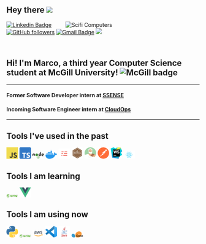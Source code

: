 ## Hey there <img src="https://media.giphy.com/media/hvRJCLFzcasrR4ia7z/giphy.gif" width="25px">

<img src = 'https://digitalsynopsis.com/wp-content/uploads/2016/05/sci-fi-monochromatic-gif-animations-carl-burton-9.gif' alt = 'Scifi Computers' align='right' width="350"/>

<!-- <a href="https://www.linkedin.com/in/abhisheknaiidu/">
  <img align="left" alt="Marco's LinkedIN" width="30px" src="https://raw.githubusercontent.com/peterthehan/peterthehan/master/assets/linkedin.svg" />
</a>
<a href="https://discord.gg/XTW52Kt">
  <img align="left" alt="Marco's Discord" width="30px" src="https://raw.githubusercontent.com/peterthehan/peterthehan/master/assets/discord.svg" />
</a> -->

[![Linkedin Badge](https://img.shields.io/badge/-Marco%20Caniglia-blue?style=social&logo=Linkedin&logoColor=blue&link=https://www.linkedin.com/in/marco-caniglia/)](https://www.linkedin.com/in/marco-caniglia-465749141/) [![GitHub followers](https://img.shields.io/github/followers/mcaniglia16?label=Follow&style=social)](https://github.com/mcaniglia16/?tab=follow)  [![Gmail Badge](https://img.shields.io/badge/-mcaniglia16-c14438?style=social&logo=Gmail&logoColor=red&link=mailto:marco.caniglia@mail.mcgill.ca)](mailto:marco.caniglia@mail.mcgill.ca)  ![](https://visitor-badge.glitch.me/badge?page_id=mcaniglia16)

<br />

## Hi! I'm Marco, a third year Computer Science student at McGill University! <img src = 'https://upload.wikimedia.org/wikipedia/en/thumb/2/29/McGill_University_CoA.svg/1200px-McGill_University_CoA.svg.png' alt = 'McGill badge' width="20"/>

<hr />

#### Former Software Developer intern at [SSENSE](https://www.ssense.com/en-ca)
#### Incoming Software Engineer intern at [CloudOps](https://www.cloudops.com/) 

<hr />

## Tools I've used in the past
<img src = 'https://github.com/mcaniglia16/mcaniglia16/blob/main/icons/JS.png' width='30'/> <img src = 'https://github.com/mcaniglia16/mcaniglia16/blob/main/icons/TS.png' width='30'/> <img src = 'https://github.com/mcaniglia16/mcaniglia16/blob/main/icons/node.png' width='30'/> <img src = 'https://github.com/mcaniglia16/mcaniglia16/blob/main/icons/docker.png' width='30'/> <img src = 'https://github.com/mcaniglia16/mcaniglia16/blob/main/icons/serverless.png' width='30'/> <img src = 'https://github.com/mcaniglia16/mcaniglia16/blob/main/icons/mocha.png' width='30'/> <img src = 'https://github.com/mcaniglia16/mcaniglia16/blob/main/icons/sinon.png' width='30'/> <img src = 'https://github.com/mcaniglia16/mcaniglia16/blob/main/icons/postman.png' width='30'/> <img src = 'https://github.com/mcaniglia16/mcaniglia16/blob/main/icons/webstorm.png' width='30'/> <img src = 'https://github.com/mcaniglia16/mcaniglia16/blob/main/icons/react.png' width='30'/>

## Tools I am learning
<img src = 'https://github.com/mcaniglia16/mcaniglia16/blob/main/icons/spring.png' width='30'/> <img src = 'https://github.com/mcaniglia16/mcaniglia16/blob/main/icons/vue.png' width='30'/> 

## Tools I am using now
<img src = 'https://github.com/mcaniglia16/mcaniglia16/blob/main/icons/python.png' width='30'/> <img src = 'https://github.com/mcaniglia16/mcaniglia16/blob/main/icons/spring.png' width='30'/> <img src = 'https://github.com/mcaniglia16/mcaniglia16/blob/main/icons/aws.png' width='30'/> <img src = 'https://github.com/mcaniglia16/mcaniglia16/blob/main/icons/vscode.png' width='30'/> <img src = 'https://github.com/mcaniglia16/mcaniglia16/blob/main/icons/java.png' width='30'/> <img src = 'https://github.com/mcaniglia16/mcaniglia16/blob/main/icons/scikit.png' width='30'/>
